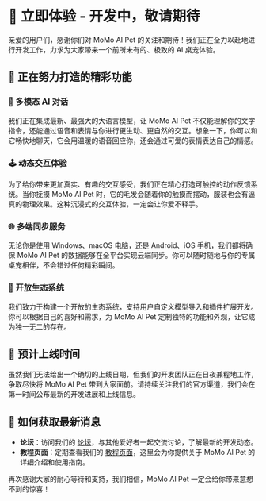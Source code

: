 # 🚀 立即体验 - 开发中，敬请期待

亲爱的用户们，感谢你们对 MoMo AI Pet 的关注和期待！我们正在全力以赴地进行开发工作，力求为大家带来一个前所未有的、极致的 AI 桌宠体验。

## 🔧 正在努力打造的精彩功能
### 💬 多模态 AI 对话
我们正在集成最新、最强大的大语言模型，让 MoMo AI Pet 不仅能理解你的文字指令，还能通过语音和表情与你进行更生动、更自然的交互。想象一下，你可以和它畅快地聊天，它会用温暖的语音回应你，还会通过可爱的表情表达自己的情感。

### 🕹️ 动态交互体验
为了给你带来更加真实、有趣的交互感受，我们正在精心打造可触控的动作反馈系统。当你抚摸 MoMo AI Pet 时，它的毛发会随着你的触摸而摆动，服装也会有逼真的物理效果。这种沉浸式的交互体验，一定会让你爱不释手。

### 🌐 多端同步服务
无论你是使用 Windows、macOS 电脑，还是 Android、iOS 手机，我们都将确保 MoMo AI Pet 的数据能够在全平台实现云端同步。你可以随时随地与你的专属桌宠相伴，不会错过任何精彩瞬间。

### 🌟 开放生态系统
我们致力于构建一个开放的生态系统，支持用户自定义模型导入和插件扩展开发。你可以根据自己的喜好和需求，为 MoMo AI Pet 定制独特的功能和外观，让它成为独一无二的存在。

## 📅 预计上线时间
虽然我们无法给出一个确切的上线日期，但我们的开发团队正在日夜兼程地工作，争取尽快将 MoMo AI Pet 带到大家面前。请持续关注我们的官方渠道，我们会在第一时间公布最新的开发进展和上线信息。

## 📢 如何获取最新消息
- **论坛**：访问我们的 [论坛](https://m.aimopet.com/forum.php)，与其他爱好者一起交流讨论，了解最新的开发动态。
- **教程页面**：定期查看我们的 [教程页面](/page/textbook)，这里会为你提供关于 MoMo AI Pet 的详细介绍和使用指南。

再次感谢大家的耐心等待和支持，我们相信，MoMo AI Pet 一定会给你带来意想不到的惊喜！